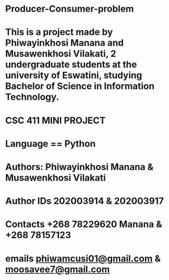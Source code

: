 # Producer-Consumer-problem
# This is a project made by Phiwayinkhosi Manana and Musawenkhosi Vilakati, 2 undergraduate students at the university of Eswatini, studying Bachelor of Science in Information Technology.
# CSC 411 MINI PROJECT
# Language == Python
# Authors: Phiwayinkhosi Manana & Musawenkhosi Vilakati
# Author IDs 202003914 & 202003917
# Contacts +268 78229620 Manana & +268 78157123
# emails phiwamcusi01@gmail.com & moosavee7@gmail.com
